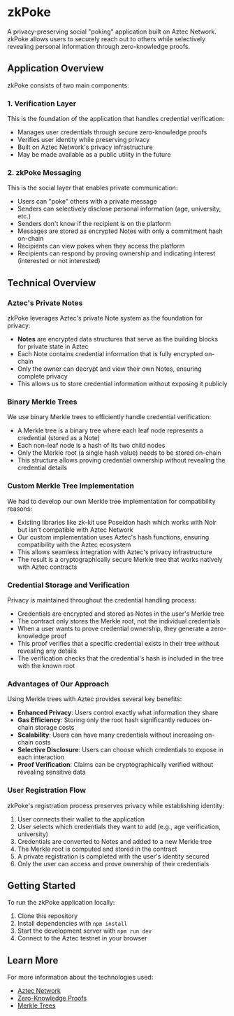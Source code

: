 # zkPoke

A privacy-preserving social "poking" application built on Aztec Network. zkPoke allows users to securely reach out to others while selectively revealing personal information through zero-knowledge proofs.

## Application Overview

zkPoke consists of two main components:

### 1. Verification Layer

This is the foundation of the application that handles credential verification:

- Manages user credentials through secure zero-knowledge proofs
- Verifies user identity while preserving privacy
- Built on Aztec Network's privacy infrastructure
- May be made available as a public utility in the future

### 2. zkPoke Messaging

This is the social layer that enables private communication:

- Users can "poke" others with a private message
- Senders can selectively disclose personal information (age, university, etc.)
- Senders don't know if the recipient is on the platform
- Messages are stored as encrypted Notes with only a commitment hash on-chain
- Recipients can view pokes when they access the platform
- Recipients can respond by proving ownership and indicating interest (interested or not interested)

## Technical Overview

### Aztec's Private Notes

zkPoke leverages Aztec's private Note system as the foundation for privacy:

- **Notes** are encrypted data structures that serve as the building blocks for private state in Aztec
- Each Note contains credential information that is fully encrypted on-chain
- Only the owner can decrypt and view their own Notes, ensuring complete privacy
- This allows us to store credential information without exposing it publicly

### Binary Merkle Trees

We use binary Merkle trees to efficiently handle credential verification:

- A Merkle tree is a binary tree where each leaf node represents a credential (stored as a Note)
- Each non-leaf node is a hash of its two child nodes
- Only the Merkle root (a single hash value) needs to be stored on-chain
- This structure allows proving credential ownership without revealing the credential details

### Custom Merkle Tree Implementation

We had to develop our own Merkle tree implementation for compatibility reasons:

- Existing libraries like zk-kit use Poseidon hash which works with Noir but isn't compatible with Aztec Network
- Our custom implementation uses Aztec's hash functions, ensuring compatibility with the Aztec ecosystem
- This allows seamless integration with Aztec's privacy infrastructure
- The result is a cryptographically secure Merkle tree that works natively with Aztec contracts

### Credential Storage and Verification

Privacy is maintained throughout the credential handling process:

- Credentials are encrypted and stored as Notes in the user's Merkle tree
- The contract only stores the Merkle root, not the individual credentials
- When a user wants to prove credential ownership, they generate a zero-knowledge proof
- This proof verifies that a specific credential exists in their tree without revealing any details
- The verification checks that the credential's hash is included in the tree with the known root

### Advantages of Our Approach

Using Merkle trees with Aztec provides several key benefits:

- **Enhanced Privacy**: Users control exactly what information they share
- **Gas Efficiency**: Storing only the root hash significantly reduces on-chain storage costs
- **Scalability**: Users can have many credentials without increasing on-chain costs
- **Selective Disclosure**: Users can choose which credentials to expose in each interaction
- **Proof Verification**: Claims can be cryptographically verified without revealing sensitive data

### User Registration Flow

zkPoke's registration process preserves privacy while establishing identity:

1. User connects their wallet to the application
2. User selects which credentials they want to add (e.g., age verification, university)
3. Credentials are converted to Notes and added to a new Merkle tree
4. The Merkle root is computed and stored in the contract
5. A private registration is completed with the user's identity secured
6. Only the user can access and prove ownership of their credentials

## Getting Started

To run the zkPoke application locally:

1. Clone this repository
2. Install dependencies with `npm install`
3. Start the development server with `npm run dev`
4. Connect to the Aztec testnet in your browser

## Learn More

For more information about the technologies used:

- [Aztec Network](https://aztec.network/)
- [Zero-Knowledge Proofs](https://ethereum.org/en/zero-knowledge-proofs/)
- [Merkle Trees](https://ethereum.org/en/developers/tutorials/merkle-proofs-for-offline-data-integrity/)
